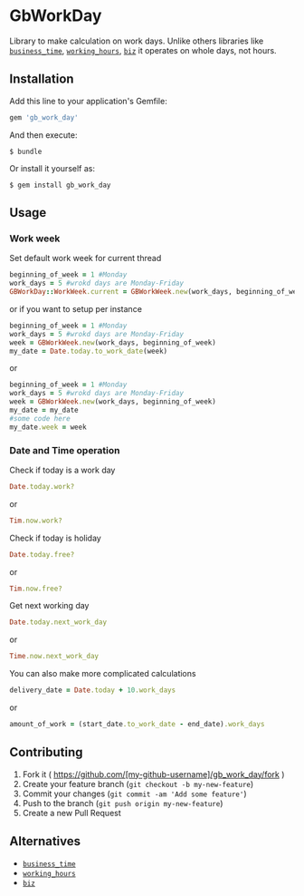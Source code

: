 # GbWorkDay

Library to make calculation on work days.
Unlike others libraries like [`business_time`](https://github.com/bokmann/business_time), 
[`working_hours`](https://github.com/Intrepidd/working_hours), [`biz`](https://github.com/zendesk/biz)
it operates on whole days, not hours. 

## Installation

Add this line to your application's Gemfile:

```ruby
gem 'gb_work_day'
```

And then execute:

    $ bundle

Or install it yourself as:

    $ gem install gb_work_day

## Usage

### Work week

Set default work week for current thread

```ruby
beginning_of_week = 1 #Monday 
work_days = 5 #wrokd days are Monday-Friday
GBWorkDay::WorkWeek.current = GBWorkWeek.new(work_days, beginning_of_week)
```

or if you want to setup per instance

```ruby
beginning_of_week = 1 #Monday 
work_days = 5 #wrokd days are Monday-Friday
week = GBWorkWeek.new(work_days, beginning_of_week)
my_date = Date.today.to_work_date(week)
```

or 

```ruby
beginning_of_week = 1 #Monday 
work_days = 5 #wrokd days are Monday-Friday
week = GBWorkWeek.new(work_days, beginning_of_week)
my_date = my_date
#some code here
my_date.week = week
```

### Date and Time operation

Check if today is a work day
 
```ruby
Date.today.work?
```

or

```ruby
Tim.now.work?
```

Check if today is holiday

```ruby
Date.today.free?
```

or

```ruby
Tim.now.free?
```

Get next working day

```ruby
Date.today.next_work_day
```

or

```ruby
Time.now.next_work_day
```


You can also make more complicated calculations

```ruby
delivery_date = Date.today + 10.work_days
```

or 

```ruby
amount_of_work = (start_date.to_work_date - end_date).work_days
```

## Contributing

1. Fork it ( https://github.com/[my-github-username]/gb_work_day/fork )
2. Create your feature branch (`git checkout -b my-new-feature`)
3. Commit your changes (`git commit -am 'Add some feature'`)
4. Push to the branch (`git push origin my-new-feature`)
5. Create a new Pull Request

## Alternatives

* [`business_time`](https://github.com/bokmann/business_time)
* [`working_hours`](https://github.com/Intrepidd/working_hours)
* [`biz`](https://github.com/zendesk/biz)
